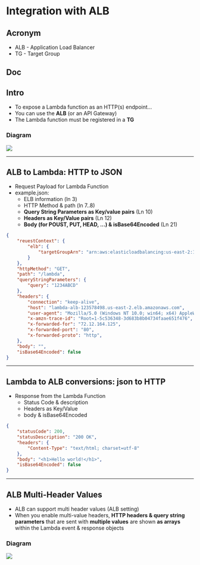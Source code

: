 # Integration with ALB

## Acronym
* ALB - Application Load Balancer
* TG - Target Group

## Doc

## Intro
* To expose a Lambda function as an HTTP(s) endpoint...
* You can use the **ALB** (or an API Gateway)
* The Lambda function must be registered in a **TG**

### Diagram
[<img src="https://i.imgur.com/lzVCzwZ.png">](https://i.imgur.com/lzVCzwZ.png)

---

## ALB to Lambda: HTTP to JSON
* Request Payload for Lambda Function
* example.json:
    * ELB information (ln 3)
    * HTTP Method & path (ln 7..8)
    * **Query String Parameters as Key/value pairs** (Ln 10)
    * **Headers as Key/Value pairs** (Ln 12)
    * **Body (for POUST, PUT, HEAD, ...) & isBase64Encoded** (Ln 21)
````json
{
    "reuestContext": {
        "elb": {
            "targetGroupArn": "arn:aws:elasticloadbalancing:us-east-2:1249e9d65c45c6791s"
        }
    },
    "httpMethod": "GET",
    "path": "/lambda",
    "queryStringParameters": {
        "query": "1234ABCD"
    },
    "headers": {
        "connection": "keep-alive",
        "host": "lambda-alb-123578498.us-east-2.elb.amazonaws.com",
        "user-agent": "Mozilla/5.0 (Windows NT 10.0; win64; x64) AppleWeb; Safari/537.36",
        "x-amzn-trace-id": "Root=1-5c536348-3d683b8b04734faae651f476",
        "x-forwarded-for": "72.12.164.125",
        "x-forwarded-port": "80",
        "x-forwarded-proto": "http",
    },
    "body": "",
    "isBase64Encoded": false
}
````

---

## Lambda to ALB conversions: json to HTTP
* Response from the Lambda Function
    * Status Code & description
    * Headers as Key/Value
    * body & isBase64Encoded
````json
{
    "statusCode": 200,
    "statusDescription": "200 OK",
    "headers": {
        "Content-Type": "text/html; charset=utf-8"
    },
    "body": "<h1>Hello world!</h1>",
    "isBase64Encoded": false
}
````

---

## ALB Multi-Header Values
* ALB can support multi header values (ALB setting)
* When you enable multi-value headers, **HTTP headers & query string parameters** that are sent with **multiple values**
  are shown **as arrays** within the Lambda event & response objects

### Diagram
[<img src="https://i.imgur.com/jObpeLZ.png">](https://i.imgur.com/jObpeLZ.png)
